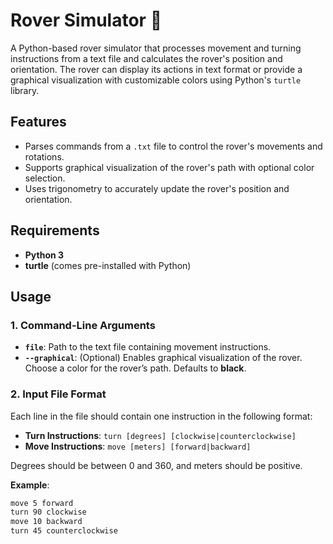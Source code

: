 # Rover Simulator 🚀

A Python-based rover simulator that processes movement and turning instructions from a text file and calculates the rover's position and orientation. The rover can display its actions in text format or provide a graphical visualization with customizable colors using Python's `turtle` library.

## Features

- Parses commands from a `.txt` file to control the rover's movements and rotations.
- Supports graphical visualization of the rover's path with optional color selection.
- Uses trigonometry to accurately update the rover's position and orientation.

## Requirements

- **Python 3**
- **turtle** (comes pre-installed with Python)

## Usage

### 1. Command-Line Arguments

- **`file`**: Path to the text file containing movement instructions.
- **`--graphical`**: (Optional) Enables graphical visualization of the rover. Choose a color for the rover’s path. Defaults to **black**.

### 2. Input File Format

Each line in the file should contain one instruction in the following format:

- **Turn Instructions**: `turn [degrees] [clockwise|counterclockwise]`
- **Move Instructions**: `move [meters] [forward|backward]`

Degrees should be between 0 and 360, and meters should be positive.

**Example**:
```txt
move 5 forward
turn 90 clockwise
move 10 backward
turn 45 counterclockwise

